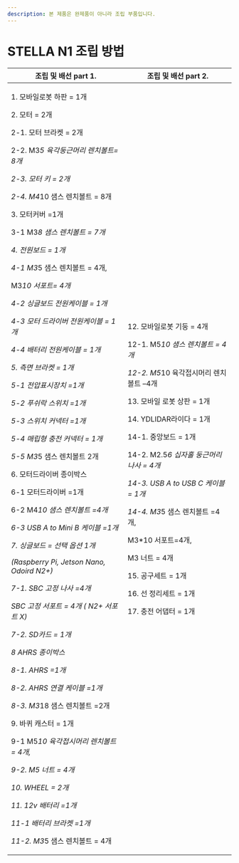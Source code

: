 ```yaml
---
description: 본 제품은 완제품이 아니라 조립 부품입니다.
---
```


# STELLA N1 조립 방법

| 조립 및 배선 part 1.                                                                                                                                                                                                                                                                                                                                                                                                                                                                                                                                                                                                                                                                                                                                                                                                                                                                                                                                                                                                                                                                                                                               | 조립 및 배선 part 2.                                                                                                                                                                                                                                                                                                                                                                                                          |
| --------------------------------------------------------------------------------------------------------------------------------------------------------------------------------------------------------------------------------------------------------------------------------------------------------------------------------------------------------------------------------------------------------------------------------------------------------------------------------------------------------------------------------------------------------------------------------------------------------------------------------------------------------------------------------------------------------------------------------------------------------------------------------------------------------------------------------------------------------------------------------------------------------------------------------------------------------------------------------------------------------------------------------------------------------------------------------------------------------------------------------------------- | ------------------------------------------------------------------------------------------------------------------------------------------------------------------------------------------------------------------------------------------------------------------------------------------------------------------------------------------------------------------------------------------------------------------------ |
| <p>1. 모바일로봇 하판 = 1개</p><p>2. 모터 = 2개</p><p>  2-1. 모터 브라켓 = 2개</p><p>   2-2. M3*5 육각둥근머리 렌치볼트= 8개</p><p>   2-3. 모터 키 = 2개</p><p>   2-4. M4*10 샘스 렌치볼트 = 8개</p><p>3. 모터커버 =1개</p><p>   3-1 M3*8 샘스 렌치볼트 = 7개</p><p>4. 전원보드 = 1개</p><p>   4-1 M3*5 샘스 렌치볼트 = 4개,</p><p>         M3*10 서포트= 4개</p><p>   4-2 싱글보드 전원케이블 = 1개</p><p>   4-3 모터 드라이버 전원케이블 = 1개</p><p>   4-4 배터리 전원케이블 = 1개</p><p>5. 측면 브라켓 = 1개</p><p>   5-1 전압표시장치 =1개</p><p>   5-2 푸쉬락 스위치 =1개</p><p>   5-3 스위치 커넥터 =1개</p><p>   5-4 매립형 충전 커넥터 = 1개</p><p>   5-5 M3*5 샘스 렌치볼트 2개</p><p>6. 모터드라이버 종이박스</p><p>   6-1 모터드라이버 =1개</p><p>   6-2 M4*10 샘스 렌치볼트 =4개</p><p>   6-3 USB A to Mini B 케이블 =1개</p><p>7. 싱글보드 = 선택 옵션 1개 </p><p>(Raspberry Pi, Jetson Nano, Odoird N2+) </p><p>   7-1. SBC 고정 나사  =4개</p><p>           SBC 고정 서포트 = 4개 ( N2+ 서포트 X)</p><p>   7-2. SD카드 = 1개</p><p>8 AHRS 종이박스</p><p>   8-1. AHRS =1개</p><p>   8-2. AHRS 연결 케이블 =1개</p><p>   8-3. M3*18 샘스 렌치볼트 =2개</p><p>9. 바퀴 캐스터 = 1개</p><p>   9-1 M5*10 육각접시머리 렌치볼트 = 4개,</p><p>   9-2. M5 너트 = 4개</p><p>10. WHEEL = 2개</p><p>11. 12v 배터리 =1개</p><p>   11-1 배터리 브라켓 =1개</p><p>   11-2. M3*5 샘스 렌치볼트 = 4개</p> | <p>12. 모바일로봇 기둥 = 4개</p><p>   12-1. M5*10 샘스 렌치볼트 = 4개</p><p>   12-2. M5*10 육각접시머리 렌치볼트 –4개</p><p>13. 모바일 로봇 상판 = 1개</p><p>14. YDLIDAR라이다 = 1개</p><p>   14-1. 중앙보드 = 1개</p><p>   14-2. M2.5*6 십자홀 둥근머리나사 = 4개</p><p>   14-3. USB A to USB C 케이블 = 1개</p><p>   14-4. M3*5 샘스 렌치볼트 =4개,</p><p>             M3*10 서포트=4개,</p><p>             M3 너트 = 4개</p><p>15. 공구세트 = 1개</p><p>16. 선 정리세트 = 1개</p><p>17. 충전 어댑터 = 1개</p> |


